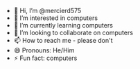 - 👋 Hi, I’m @mercierd575
- 👀 I’m interested in computers
- 🌱 I’m currently learning computers
- 💞️ I’m looking to collaborate on computers
- 📫 How to reach me - please don't
- 😄 Pronouns: He/Him
- ⚡ Fun fact: computers

<!---
mercierd575/mercierd575 is a ✨ special ✨ repository because its `README.md` (this file) appears on your GitHub profile.
You can click the Preview link to take a look at your changes.
--->
